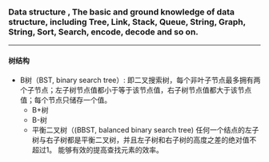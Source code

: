 ### Data structure , The basic and ground knowledge of data structure, including Tree, Link, Stack, Queue, String, Graph, String, Sort, Search, encode, decode and so on.
---

#### 树结构
* B树（BST, binary search tree）: 即二叉搜索树，每个非叶子节点最多拥有两个子节点；左子树节点值都小于等于该节点值，右子树节点值都大于该节点值；每个节点只储存一个值。
  * B+树 
  * B-树
  * 平衡二叉树（(BBST, balanced binary search tree) 任何一个结点的左子树与右子树都是平衡二叉树，并且左子树和右子树的高度之差的绝对值不超过1。 能够有效的提高查找元素的效率。
